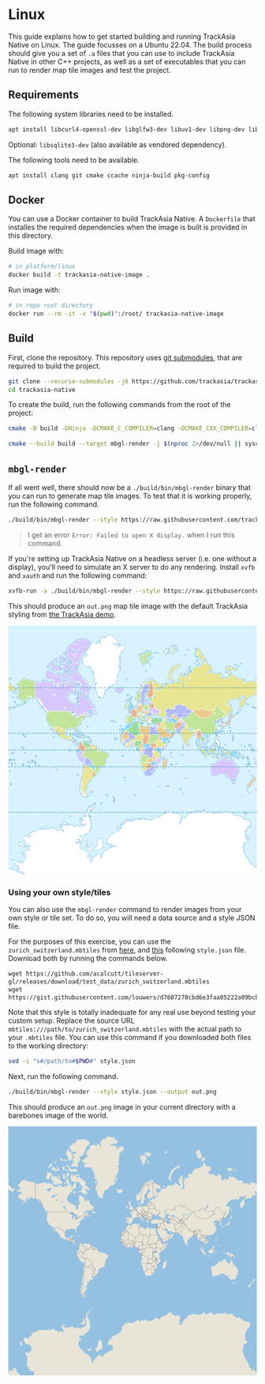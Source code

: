 # Linux

This guide explains how to get started building and running TrackAsia Native on Linux. The guide focusses on a Ubuntu 22.04. The build process should give you a set of `.a` files that you can use to include TrackAsia Native in other C++ projects, as well as a set of executables that you can run to render map tile images and test the project.

## Requirements

The following system libraries need to be installed.

```bash
apt install libcurl4-openssl-dev libglfw3-dev libuv1-dev libpng-dev libicu-dev libjpeg-turbo8-dev libwebp-dev xvfb
```

Optional: `libsqlite3-dev` (also available as vendored dependency).

The following tools need to be available.

```bash
apt install clang git cmake ccache ninja-build pkg-config
```

## Docker

You can use a Docker container to build TrackAsia Native. A `Dockerfile` that installes the required dependencies when the image is built is provided in this directory.

Build image with:
```bash
# in platform/linux
docker build -t trackasia-native-image .
```

Run image with:
```bash
# in repo root directory
docker run --rm -it -v "$(pwd)":/root/ trackasia-native-image
```

## Build

First, clone the repository. This repository uses [git submodules](https://git-scm.com/book/en/v2/Git-Tools-Submodules), that are required to build the project.

```bash
git clone --recurse-submodules -j8 https://github.com/trackasia/trackasia-native.git
cd trackasia-native
```

To create the build, run the following commands from the root of the project:

```bash
cmake -B build -GNinja -DCMAKE_C_COMPILER=clang -DCMAKE_CXX_COMPILER=clang++ -DCMAKE_BUILD_TYPE=RelWithDebInfo -DMLN_WITH_CLANG_TIDY=OFF -DMLN_WITH_COVERAGE=OFF -DMLN_DRAWABLE_RENDERER=ON -DCMAKE_BUILD_WITH_INSTALL_RPATH=ON
```

```bash
cmake --build build --target mbgl-render -j $(nproc 2>/dev/null || sysctl -n hw.ncpu 2>/dev/null)
```

## `mbgl-render`

If all went well, there should now be a `./build/bin/mbgl-render` binary that you can run to generate map tile images. To test that it is working properly, run the following command.

```bash
./build/bin/mbgl-render --style https://raw.githubusercontent.com/trackasia/demotiles/gh-pages/style.json --output out.png
```

> I get an error `Error: Failed to open X display.` when I run this command.

If you're setting up TrackAsia Native on a headless server (i.e. one without a display), you'll need to simulate an X server to do any rendering. Install `xvfb` and `xauth` and run the following command:

```bash
xvfb-run -a ./build/bin/mbgl-render --style https://raw.githubusercontent.com/trackasia/demotiles/gh-pages/style.json --output out.png
```

This should produce an `out.png` map tile image with the default TrackAsia styling from [the TrackAsia demo](https://track-asia.com/).

![Sample image of world from mbgl-render command](/misc/sample-trackasia-style-mbgl-render-out.png)

### Using your own style/tiles 

You can also use the `mbgl-render` command to render images from your own style or tile set. To do so, you will need a data source and a style JSON file.

For the purposes of this exercise, you can use the `zurich_switzerland.mbtiles` from [here](https://github.com/acalcutt/tileserver-gl/releases/download/test_data/zurich_switzerland.mbtiles), and [this](https://gist.github.com/louwers/d7607270cbd6e3faa05222a09bcb8f7d) following `style.json` file. Download both by running the commands below.

```
wget https://github.com/acalcutt/tileserver-gl/releases/download/test_data/zurich_switzerland.mbtiles
wget https://gist.githubusercontent.com/louwers/d7607270cbd6e3faa05222a09bcb8f7d/raw/4e9532e1760717865df8aeff08f9bcf100f9e8c4/style.json
```

Note that this style is totally inadequate for any real use beyond testing your custom setup. Replace the source URL `mbtiles:///path/to/zurich_switzerland.mbtiles` with the actual path to your `.mbtiles` file. You can use this command if you downloaded both files to the working directory:

```bash
sed -i "s#/path/to#$PWD#" style.json 
```

Next, run the following command.

```bash
./build/bin/mbgl-render --style style.json --output out.png
```

This should produce an `out.png` image in your current directory with a barebones image of the world.

![Sample image of world from mbgl-render command](/misc/sample-barebones-mbgl-render-out.png)